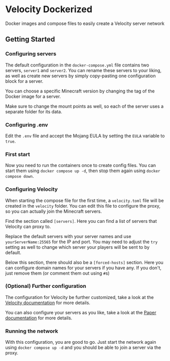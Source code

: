 # Velocity Dockerized
Docker images and compose files to easily create a Velocity server network

## Getting Started
### Configuring servers
The default configuration in the `docker-compose.yml` file contains two servers, `server1` and `server2`. You can rename these servers to your liking, as well as create new servers by simply copy-pasting one configuration block for a server.

You can choose a specific Minecraft version by changing the tag of the Docker image for a server.

Make sure to change the mount points as well, so each of the server uses a separate folder for its data.

### Configuring .env
Edit the `.env` file and accept the Mojang EULA by setting the `EULA` variable to `true`.

### First start
Now you need to run the containers once to create config files. You can start them using `docker compose up -d`, then stop them again using `docker compose down`.

### Configuring Velocity
When starting the compose file for the first time, a `velocity.toml` file will be created in the `velocity` folder. You can edit this file to configure the proxy, so you can actually join the Minecraft servers.

Find the section called `[servers]`. Here you can find a list of servers that Velocity can proxy to.

Replace the default servers with your server names and use `yourServerName:25565` for the IP and port. You may need to adjust the `try` setting as well to change which server your players will be sent to by default.

Below this section, there should also be a `[forced-hosts]` section. Here you can configure domain names for your servers if you have any. If you don't, just remove them (or comment them out using `#`s)

### (Optional) Further configuration

The configuration for Velocity be further customized, take a look at the [Velocity documentation](https://docs.papermc.io/velocity/configuration) for more details.

You can also configure your servers as you like, take a look at the [Paper documentation](https://docs.papermc.io/paper/reference/global-configuration) for more details.

### Running the network
With this configuration, you are good to go. Just start the network again using `docker compose up -d` and you should be able to join a server via the proxy.
